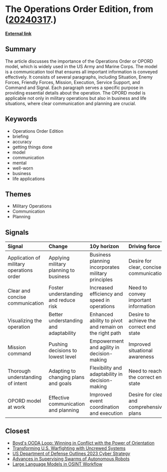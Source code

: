 # __The Operations Order Edition__, from ([20240317](https://kghosh.substack.com/p/20240317).)

__[External link](https://whyisthisinteresting.substack.com/p/the-operations-order-edition-763?utm_source=post-email-title&publication_id=7000&post_id=142371949&utm_campaign=email-post-title&isFreemail=true&r=1fskip&triedRedirect=true&utm_medium=email)__



## Summary

The article discusses the importance of the Operations Order or OPORD model, which is widely used in the US Army and Marine Corps. The model is a communication tool that ensures all important information is conveyed effectively. It consists of several paragraphs, including Situation, Enemy Forces, Friendly Forces, Mission, Execution, Service Support, and Command and Signal. Each paragraph serves a specific purpose in providing essential details about the operation. The OPORD model is applicable not only in military operations but also in business and life situations, where clear communication and planning are crucial.

## Keywords

* Operations Order Edition
* briefing
* accuracy
* getting things done
* model
* communication
* mental
* well-worn
* business
* life applications

## Themes

* Military Operations
* Communication
* Planning

## Signals

| Signal                                   | Change                                 | 10y horizon                                            | Driving force                            |
|:-----------------------------------------|:---------------------------------------|:-------------------------------------------------------|:-----------------------------------------|
| Application of military operations order | Applying military planning to business | Business planning incorporates military principles     | Desire for clear, concise communication  |
| Clear and concise communication          | Foster understanding and reduce risk   | Increased efficiency and speed in operations           | Need to convey important information     |
| Visualizing the operation                | Better understanding and adaptability  | Enhanced ability to pivot and remain on the right path | Desire to achieve the correct end state  |
| Mission command                          | Pushing decisions to lowest level      | Empowerment and agility in decision-making             | Improved situational awareness           |
| Thorough understanding of intent         | Adapting to changing plans and goals   | Flexibility and adaptability in decision-making        | Need to reach the correct end state      |
| OPORD model at work                      | Effective communication and planning   | Improved event coordination and execution              | Desire for clear and comprehensive plans |

## Closest

* [Boyd's OODA Loop: Winning in Conflict with the Power of Orientation](fb85833357a95b5d05462466cffa6fbd)
* [Transforming U.S. Warfighting with Uncrewed Systems](df83d0064f88153a92b016bc412f6b97)
* [US Department of Defense Outlines 2023 Cyber Strategy](f88aebcf579dffa42fc0dbe74de919c4)
* [Advances in Supervising Swarms of Autonomous Robots](6dd300585482d1bda14bc77899469c10)
* [Large Language Models in OSINT Workflow](5cf4407dc6fa3889e047c658e27c4ccf)